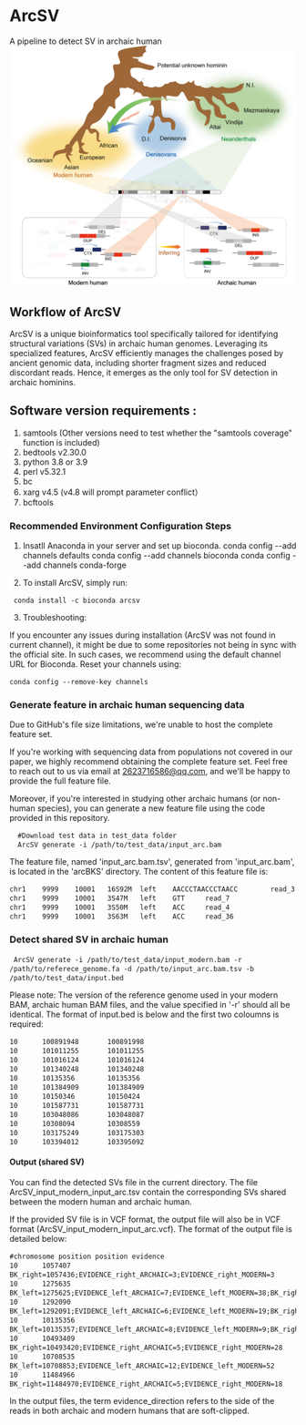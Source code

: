 # ArcSV
A pipeline to detect SV in archaic human
<br/>
![This is an image](https://github.com/xuxif/ArcSV/blob/main/Figure1_github.png )
<br/>
##
## Workflow of ArcSV <br />
ArcSV is a unique bioinformatics tool specifically tailored for identifying structural variations (SVs) in archaic human genomes. Leveraging its specialized features, ArcSV efficiently manages the challenges posed by ancient genomic data, including shorter fragment sizes and reduced discordant reads. Hence, it emerges as the only tool for SV detection in archaic hominins.

## Software version requirements : <br />
1. samtools (Other versions need to test whether the "samtools coverage" function is included)<br />
2. bedtools v2.30.0<br />
3. python 3.8 or 3.9 <br />
4. perl v5.32.1<br />
5. bc <br />
6. xarg v4.5 (v4.8 will prompt parameter conflict）
7. bcftools
### Recommended Environment Configuration Steps
1. Insatll Anaconda in your server and set up bioconda.
conda config --add channels defaults
conda config --add channels bioconda
conda config --add channels conda-forge

2. To install ArcSV, simply run:
 
 ```
  conda install -c bioconda arcsv 
  ```
3. Troubleshooting:
   
If you encounter any issues during installation (ArcSV was not found in current channel), it might be due to some repositories not being in sync with the official site. In such cases, we recommend using the default channel URL for Bioconda. Reset your channels using:
 ```
conda config --remove-key channels
 ```

### Generate feature in archaic human sequencing data
Due to GitHub's file size limitations, we're unable to host the complete feature set. 

If you're working with sequencing data from populations not covered in our paper, we highly recommend obtaining the complete feature set. Feel free to reach out to us via email at 2623716586@qq.com, and we'll be happy to provide the full feature file.

Moreover, if you're interested in studying other archaic humans (or non-human species), you can generate a new feature file using the code provided in this repository.

```
  #Download test data in test_data folder
  ArcSV generate -i /path/to/test_data/input_arc.bam 
  ```
The feature file, named 'input_arc.bam.tsv', generated from 'input_arc.bam', is located in the 'arcBKS' directory. The content of this feature file is:
```
chr1    9999    10001   16S92M  left    AACCCTAACCCTAACC        read_3
chr1    9999    10001   3S47M   left    GTT     read_7
chr1    9999    10001   3S50M   left    ACC     read_4
chr1    9999    10001   3S63M   left    ACC     read_36
```

### Detect shared SV in archaic human
 ```
  ArcSV generate -i /path/to/test_data/input_modern.bam -r /path/to/referece_genome.fa -d /path/to/input_arc.bam.tsv -b /path/to/test_data/input.bed
  ```
Please note: The version of the reference genome used in your modern BAM, archaic human BAM files, and the value specified in '-r' should all be identical. The format of input.bed is below and the first two coloumns is required:
```
10      100891948       100891998
10      101011255       101011255
10      101016124       101016124
10      101340248       101340248
10      10135356        10135356
10      101384909       101384909
10      10150346        10150424
10      101587731       101587731
10      103048086       103048087
10      10308094        10308559
10      103175249       103175303
10      103394012       103395092
```
#### Output (shared SV)
You can find the detected SVs file in the current directory. The file ArcSV_input_modern_input_arc.tsv contain the corresponding SVs shared between the modern human and archaic human.

If the provided SV file is in VCF format, the output file will also be in VCF format (ArcSV_input_modern_input_arc.vcf). The format of the output file is detailed below:
```
#chromosome position position evidence
10      1057407 BK_right=1057436;EVIDENCE_right_ARCHAIC=3;EVIDENCE_right_MODERN=3
10      1275635 BK_left=1275625;EVIDENCE_left_ARCHAIC=7;EVIDENCE_left_MODERN=38;BK_right=1275644;EVIDENCE_right_ARCHAIC=15;EVIDENCE_right_MODERN=47
10      1292090 BK_left=1292091;EVIDENCE_left_ARCHAIC=6;EVIDENCE_left_MODERN=19;BK_right=1292108;EVIDENCE_right_ARCHAIC=8;EVIDENCE_right_MODERN=16
10      10135356        BK_left=10135357;EVIDENCE_left_ARCHAIC=8;EVIDENCE_left_MODERN=9;BK_right=10135370;EVIDENCE_right_ARCHAIC=7;EVIDENCE_right_MODERN=14
10      10493409        BK_right=10493420;EVIDENCE_right_ARCHAIC=5;EVIDENCE_right_MODERN=28
10      10708535        BK_left=10708853;EVIDENCE_left_ARCHAIC=12;EVIDENCE_left_MODERN=52
10      11484966        BK_right=11484970;EVIDENCE_right_ARCHAIC=5;EVIDENCE_right_MODERN=18
```
In the output files, the term evidence_direction refers to the side of the reads in both archaic and modern humans that are soft-clipped. 
